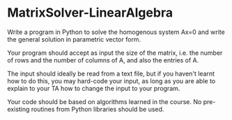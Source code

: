 # MatrixSolver-LinearAlgebra
Write a program in Python to solve the homogenous system Ax=0 and write the general solution in parametric vector form.

Your program should accept as input the size of the matrix, i.e. the number of rows and the number of columns of A, and also the entries of A.

The input should ideally be read from a text file, but if you haven't learnt how to do this, you may hard-code your input, as long as you are able to explain to your TA how to change the input to your program.

Your code should be based on algorithms learned in the course. No pre-existing routines from Python libraries should be used.

